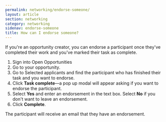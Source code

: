 ```yaml
---
permalink: networking/endorse-someone/
layout: article
section: networking
category: networking
sidenav: endorse-someone
title: How can I endorse someone?
---
```


If you're an opportunity creator, you can endorse a participant once they've completed their work and you've marked their task as complete.
1. Sign into Open Opportunities
2. Go to your opportunity.
3. Go to Selected applicants and find the participant who has finished their task and you want to endorse.
4. Click **Task complete**&mdash;a pop up modal will appear asking if you want to endorse the participant.
5. Select **Yes** and enter an endorsement in the text box. Select **No** if you don't want to leave an endorsement.
6. Click **Complete**.

The participant will receive an email that they have an endorsement.


